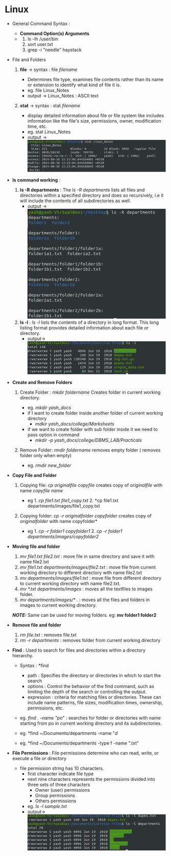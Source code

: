 # Linux 

* General Command Syntax :
   - **Command  Option(s)   Arguments** 
   - 1. ls -lh /user/bin
     2. sort user.txt
     3. grep -i "needle" haystack

* File and Folders
   1. **file** -> syntax : file *filename*
        - Determines file type, examines file contents rather than its name or extension to identify what kind of file it is.
         - eg. file Linux_Notes
         - output ->  Linux_Notes : ASCII text
        
   2. **stat** -> syntax : stat *filename*
        -   display detailed information about file or file system like includes information like the file's size, permissions, owner, modification time, etc.
        -   eg. stat Linux_Notes
        -   output -> ![Logo](stat_command.png)


* **ls command working** :
   1. **ls -R departments** : The *ls -R departments*  lists all files and directories within a specified directory and does so recursively, i.e it will include the contents of all subdirectories as well.
        - output -> ![Logo](ls-R_command.png)
   2. **ls -l** : *ls -l* lists the contents of a directory in long format. This long listing format provides detailed information about each file or directory.
        - output->  ![Logo](ls-l_command.png)

*   **Create and Remove Folders**

       1. Create Folder : *mkdir foldername* Creates folder in current working directory.
             - eg. *mkdir yash_docs*
             * if I want to create folder inside another folder of current working directory
                  -   *mdkir yash_docs/college/Marksheets*
             * if we want to create folder with sub folder inside it we need to pass option in command
                  - *mkdir -p yash_docs/college/DBMS_LAB/Practicals*
                    
       2. Remove Folder: *rmdir foldername* removes empty folder ( removes folder only when empty)
             - eg. *rmdir new_folder*

* **Copy File and Folder**
     1. Copying file: *cp originalfile copyfile* creates copy of *originalfile* with name *copyfile name*
        - eg 1. *cp file1.txt file1_copy.txt* 
             2. *cp file1.txt departments/images/file1_copy.txt

     2. Copying folder: *cp -r originalfolder copyfolder* creates copy of *originalfolder* with name copyfolder*
        - eg 1. *cp -r folder1 copyfolder1*
             2. *cp -r folder1 departments/images/copyfolder2*

* **Moving file and folder**

     1. *mv file1.txt file2.txt* : move file in same directory and save it with name file2.txt
     2. *mv file1.txt departments/images/file2.txt* : move file from current working directory to different directory with name file2.txt
     3. *mv departments/images/file1.txt* : move file from different directory to current working directory with name file2.txt.
     4.  *mv \*.txt departments/images* : moves all the textfiles to images folder.
     5.  *mv departments/images/\* .* : moves all the files and folders in images to current working directory.
        
  **_NOTE:_**  Same can be used for moving folders. eg: **mv folder1 folder2**

* **Remove file and folder**
     1. *rm file.txt* : removes file.txt
     2. *rm -r departments* : removes folder from current working directory

* **Find** : Used to search for files and directories within a directory hierarchy.
     - Syntax : *find <path> <options> <expression>
        - path : Specifies the directory or directories in which to start the search
        - options : Control the behavior of the find command, such as limiting the depth of the search or controlling the output.
        - expression : criteria for matching files or directories. These can include name patterns, file sizes, modification times, ownership, permissions, etc.

     - eg. *find . -name "po*" : searches for folder or directories with name starting from po in current working directory and its subdirectories.
     - eg. *find ~/Documents/departments -name "*d*
     - eg. *find ~/Documents/departments -type f -name ".txt"


* **File Permissions** : File permissions determine who can read, write, or execute a file or directory
     - file permission string has 10 characters.
          - first character indicate file type
          - next nine characters represents the permissions divided into three sets of three characters
               - Owner (user) permissions
               - Group permissions
               - Others permissions
          - eg. *ls -l sample.txt*
          - output->  ![Logo](ls_permission.png)
